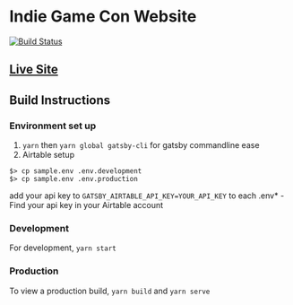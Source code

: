 # Indie Game Con Website
[![Build Status](https://travis-ci.com/mckelveygreg/indiegamecon-gatsby.svg?branch=master)](https://travis-ci.com/mckelveygreg/indiegamecon-gatsby)

## [Live Site](https://indiegamecon.netlify.com)

## Build Instructions
### Environment set up
1. `yarn` then
  `yarn global gatsby-cli` for gatsby commandline ease
1. Airtable setup
  ```
  $> cp sample.env .env.development
  $> cp sample.env .env.production
  ```
  add your api key to `GATSBY_AIRTABLE_API_KEY=YOUR_API_KEY` to each .env*
    - Find your api key in your Airtable account
### Development
For development, `yarn start`

### Production
To view a production build, `yarn build` and `yarn serve`
